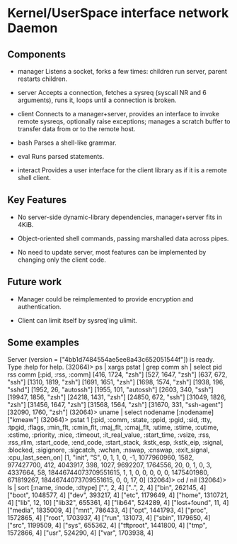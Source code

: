 Kernel/UserSpace interface network Daemon
==================

Components
---------

- manager
  Listens a socket, forks a few times: children run server, parent restarts children.

- server
  Accepts a connection, fetches a sysreq (syscall NR and 6 arguments), runs it, loops
  until a connection is broken.

- client
  Connects to a manager+server, provides an interface to invoke remote sysreqs,
  optionally raise exceptions; manages a scratch buffer to transfer data from or
  to the remote host.

- bash
  Parses a shell-like grammar.

- eval
  Runs parsed statements.

- interact
  Provides a user interface for the client library as if it is a remote shell client.

Key Features
----------

- No server-side dynamic-library dependencies, manager+server fits in 4KiB.

- Object-oriented shell commands, passing marshalled data across pipes.

- No need to update server, most features can be implemented by changing
  only the client code.

Future work
------------

- Manager could be reimplemented to provide encryption and authentication.

- Client can limit itself by sysreq'ing ulimit.


Some examples
-------------

   Server (version = ["4bb1d7484554ae5ee8a43c652051544f"]) is ready.
   Type :help for help.
   (32064)> ps | xargs pstat | grep comm sh | select pid rss comm
   [:pid, :rss, :comm]
   [416, 1724, "zsh"]
   [527, 1647, "zsh"]
   [637, 672, "ssh"]
   [1310, 1819, "zsh"]
   [1691, 1651, "zsh"]
   [1698, 1574, "zsh"]
   [1938, 196, "sshd"]
   [1952, 26, "autossh"]
   [1955, 101, "autossh"]
   [2603, 340, "ssh"]
   [19947, 1856, "zsh"]
   [24218, 1431, "zsh"]
   [24850, 672, "ssh"]
   [31049, 1826, "zsh"]
   [31456, 1647, "zsh"]
   [31568, 1564, "zsh"]
   [31670, 331, "ssh-agent"]
   [32090, 1760, "zsh"]
   (32064)> uname | select nodename
   [:nodename]
   ["kmeaw"]
   (32064)> pstat 1
   [:pid, :comm, :state, :ppid, :pgid, :sid, :tty, :tpgid, :flags, :min_flt, :cmin_flt, :maj_flt, :cmaj_flt, :utime, :stime, :cutime, :cstime, :priority, :nice, :timeout, :it_real_value, :start_time, :vsize, :rss, :rss_rlim, :start_code, :end_code, :start_stack, :kstk_esp, :kstk_eip, :signal, :blocked, :sigignore, :sigcatch, :wchan, :nswap, :cnswap, :exit_signal, :cpu_last_seen_on]
   [1, "init", "S", 0, 1, 1, 0, -1, 1077960960, 1582, 977427700, 412, 4043917, 398, 1027, 9692207, 1764556, 20, 0, 1, 0, 3, 4337664, 58, 18446744073709551615, 1, 1, 0, 0, 0, 0, 0, 1475401980, 671819267, 18446744073709551615, 0, 0, 17, 0]
   (32064)> cd /
   nil
   (32064)> ls | sort
   [:name, :inode, :dtype]
   [".", 2, 4]
   ["..", 2, 4]
   ["bin", 262145, 4]
   ["boot", 1048577, 4]
   ["dev", 393217, 4]
   ["etc", 1179649, 4]
   ["home", 1310721, 4]
   ["lib", 12, 10]
   ["lib32", 655361, 4]
   ["lib64", 524289, 4]
   ["lost+found", 11, 4]
   ["media", 1835009, 4]
   ["mnt", 786433, 4]
   ["opt", 1441793, 4]
   ["proc", 1572865, 4]
   ["root", 1703937, 4]
   ["run", 131073, 4]
   ["sbin", 1179650, 4]
   ["src", 1199509, 4]
   ["sys", 655362, 4]
   ["tftproot", 1441800, 4]
   ["tmp", 1572866, 4]
   ["usr", 524290, 4]
   ["var", 1703938, 4]
